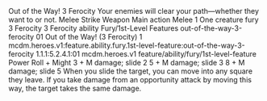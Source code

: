 <ability>
  <name>Out of the Way!</name>
  <cost>3 Ferocity</cost>
  <flavor>Your enemies will clear your path—whether they want to or not.</flavor>
  <keywords>
    <keyword>Melee</keyword>
    <keyword>Strike</keyword>
    <keyword>Weapon</keyword>
  </keywords>
  <type>Main action</type>
  <distance>Melee 1</distance>
  <target>One creature</target>
  <metadata>
    <class>fury</class>
    <cost>3 Ferocity</cost>
    <cost_amount>3</cost_amount>
    <cost_resource>Ferocity</cost_resource>
    <feature_type>ability</feature_type>
    <file_dpath>Fury/1st-Level Features</file_dpath>
    <item_id>out-of-the-way-3-ferocity</item_id>
    <item_index>01</item_index>
    <item_name>Out of the Way! (3 Ferocity)</item_name>
    <level>1</level>
    <scc>mcdm.heroes.v1:feature.ability.fury.1st-level-feature:out-of-the-way-3-ferocity</scc>
    <scdc>1.1.1:5.2.4.1:01</scdc>
    <source>mcdm.heroes.v1</source>
    <type>feature/ability/fury/1st-level-feature</type>
  </metadata>
  <effects>
    <effect type="roll">
      <roll>Power Roll + Might</roll>
      <t1>3 + M damage; slide 2</t1>
      <t2>5 + M damage; slide 3</t2>
      <t3>8 + M damage; slide 5</t3>
    </effect>
    <effect type="mundane">When you slide the target, you can move into any square they leave. If you take damage from an opportunity attack by moving this way, the target takes the same damage.</effect>
  </effects>
</ability>
